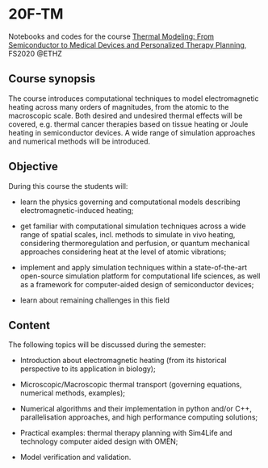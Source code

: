# 20F-TM
Notebooks and codes for the course [Thermal Modeling: From Semiconductor to Medical Devices and Personalized Therapy Planning](http://www.vvz.ethz.ch/Vorlesungsverzeichnis/lerneinheit.view?lerneinheitId=138598&semkez=2020S&ansicht=KATALOGDATEN&lang=en), FS2020 @ETHZ


## Course synopsis

The course introduces computational techniques to model electromagnetic heating across many orders of magnitudes, from the atomic to the macroscopic scale. Both desired and undesired thermal effects will be covered, e.g. thermal cancer therapies based on tissue heating or Joule heating in semiconductor devices. A wide range of simulation approaches and numerical methods will be introduced.

## Objective
During this course the students will:

- learn the physics governing and computational models describing electromagnetic-induced heating;

- get familiar with computational simulation techniques across a wide range of spatial scales, incl. methods to simulate in vivo heating, considering thermoregulation and perfusion, or quantum mechanical approaches considering heat at the level of atomic vibrations;

- implement and apply simulation techniques within a state-of-the-art open-source simulation platform for computational life sciences, as well as a framework for computer-aided design of semiconductor devices;

- learn about remaining challenges in this field


## Content
The following topics will be discussed during the semester:

- Introduction about electromagnetic heating (from its historical perspective to its application in biology);

- Microscopic/Macroscopic thermal transport (governing equations, numerical methods, examples);

- Numerical algorithms and their implementation in python and/or C++, parallelisation approaches, and high performance computing solutions;

- Practical examples: thermal therapy planning with Sim4Life and technology computer aided design with OMEN;

- Model verification and validation.
